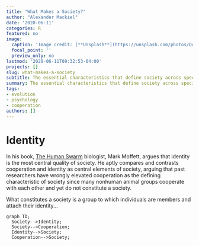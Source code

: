 ```yaml
---
title: "What Makes a Society?"
author: "Alexander Mackiel"
date: '2020-06-11'
categories: R
featured: no
image:
  caption: 'Image credit: [**Unsplash**](https://unsplash.com/photos/QqZqRN7iThY)'
  focal_point: ''
  preview_only: no
lastmod: '2020-06-11T09:32:53-04:00'
projects: []
slug: what-makes-a-society
subtitle: The essential characteristics that define society across species
summary: The essential characteristics that define society across species
tags:
- evolution
- psychology
- cooperation
authors: []
---
```


# Identity

In his book, [The Human Swarm](https://www.amazon.com/The-Human-Swarm-dp-1789544297/dp/1789544297/ref=mt_paperback?_encoding=UTF8&me=&qid=) biologist, Mark Moffett, argues that identity is the most central quality of society. He aptly compares and contrasts cooperation and identity as central elements of society, arguing that past researchers have wrongly elevated cooperation as the defining characteristic of society since many nonhuman animal groups cooperate with each other and yet do not constitute a society. 

What constitutes a society is a group to which individuals are members and attach their identity...

```mermaid
graph TD;
  Society-->Identity;
  Society-->Cooperation;
  Identity-->Society;
  Cooperation-->Society;
```


